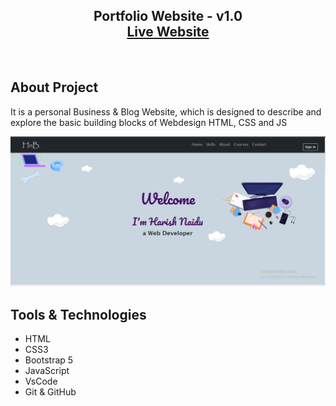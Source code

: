 <h2 align="center">
  Portfolio Website - v1.0<br/>
  <a href="https://harish1611.github.io/Personal-Blog-UI/" target="_blank">Live Website</a>

</h2>

<br/>

## About Project

It is a personal Business & Blog Website, which is designed to describe and explore the basic building blocks of Webdesign HTML, CSS and JS
<br/>

![blog Homepage](image.png)

## Tools & Technologies

- HTML
- CSS3
- Bootstrap 5
- JavaScript
- VsCode
- Git & GitHub
